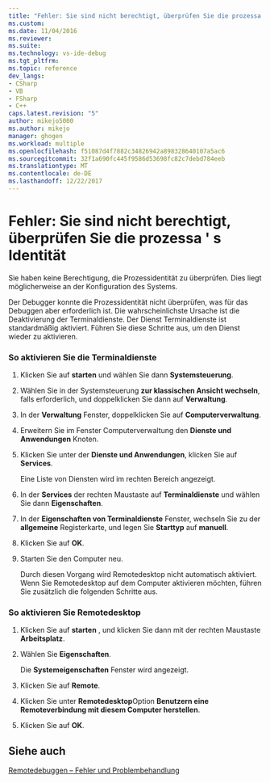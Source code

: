 ```yaml
---
title: "Fehler: Sie sind nicht berechtigt, überprüfen Sie die prozessa &#39; s Identität | Microsoft Docs"
ms.custom: 
ms.date: 11/04/2016
ms.reviewer: 
ms.suite: 
ms.technology: vs-ide-debug
ms.tgt_pltfrm: 
ms.topic: reference
dev_langs:
- CSharp
- VB
- FSharp
- C++
caps.latest.revision: "5"
author: mikejo5000
ms.author: mikejo
manager: ghogen
ms.workload: multiple
ms.openlocfilehash: f51087d4f7882c34826942a898328640107a5ac6
ms.sourcegitcommit: 32f1a690fc445f9586d53698fc82c7debd784eeb
ms.translationtype: MT
ms.contentlocale: de-DE
ms.lasthandoff: 12/22/2017
---
```

# <a name="error-you-do-not-have-permission-to-inspect-the-process39s-identity"></a>Fehler: Sie sind nicht berechtigt, überprüfen Sie die prozessa &#39; s Identität
Sie haben keine Berechtigung, die Prozessidentität zu überprüfen. Dies liegt möglicherweise an der Konfiguration des Systems.  
  
 Der Debugger konnte die Prozessidentität nicht überprüfen, was für das Debuggen aber erforderlich ist. Die wahrscheinlichste Ursache ist die Deaktivierung der Terminaldienste. Der Dienst Terminaldienste ist standardmäßig aktiviert. Führen Sie diese Schritte aus, um den Dienst wieder zu aktivieren.  
  
### <a name="to-enable-terminal-services"></a>So aktivieren Sie die Terminaldienste  
  
1.  Klicken Sie auf **starten** und wählen Sie dann **Systemsteuerung**.  
  
2.  Wählen Sie in der Systemsteuerung **zur klassischen Ansicht wechseln**, falls erforderlich, und doppelklicken Sie dann auf **Verwaltung**.  
  
3.  In der **Verwaltung** Fenster, doppelklicken Sie auf **Computerverwaltung**.  
  
4.  Erweitern Sie im Fenster Computerverwaltung den **Dienste und Anwendungen** Knoten.  
  
5.  Klicken Sie unter der **Dienste und Anwendungen**, klicken Sie auf **Services**.  
  
     Eine Liste von Diensten wird im rechten Bereich angezeigt.  
  
6.  In der **Services** der rechten Maustaste auf **Terminaldienste** und wählen Sie dann **Eigenschaften**.  
  
7.  In der **Eigenschaften von Terminaldienste** Fenster, wechseln Sie zu der **allgemeine** Registerkarte, und legen Sie **Starttyp** auf **manuell**.  
  
8.  Klicken Sie auf **OK**.  
  
9. Starten Sie den Computer neu.  
  
     Durch diesen Vorgang wird Remotedesktop nicht automatisch aktiviert. Wenn Sie Remotedesktop auf dem Computer aktivieren möchten, führen Sie zusätzlich die folgenden Schritte aus.  
  
### <a name="to-enable-remote-desktop"></a>So aktivieren Sie Remotedesktop  
  
1.  Klicken Sie auf **starten** , und klicken Sie dann mit der rechten Maustaste **Arbeitsplatz**.  
  
2.  Wählen Sie **Eigenschaften**.  
  
     Die **Systemeigenschaften** Fenster wird angezeigt.  
  
3.  Klicken Sie auf **Remote**.  
  
4.  Klicken Sie unter **Remotedesktop**Option **Benutzern eine Remoteverbindung mit diesem Computer herstellen**.  
  
5.  Klicken Sie auf **OK**.  
  
## <a name="see-also"></a>Siehe auch  
 [Remotedebuggen – Fehler und Problembehandlung](../debugger/remote-debugging-errors-and-troubleshooting.md)